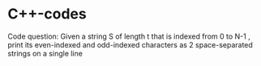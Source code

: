 # C++-codes
Code question:
Given a string S of length t that is indexed from 0 to N-1 , print its even-indexed and odd-indexed characters as 2 space-separated strings on a single line 
